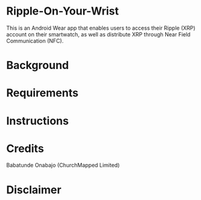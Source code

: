 # Ripple-On-Your-Wrist
This is an Android Wear app that enables users to access their Ripple (XRP) account on their smartwatch, as well as distribute XRP through Near Field Communication (NFC).

# Background

# Requirements

# Instructions

# Credits
Babatunde Onabajo (ChurchMapped Limited)

# Disclaimer
